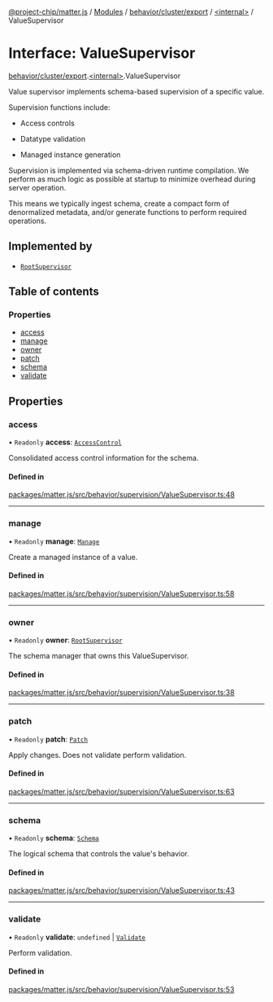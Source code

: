 [@project-chip/matter.js](../README.md) / [Modules](../modules.md) / [behavior/cluster/export](../modules/behavior_cluster_export.md) / [\<internal\>](../modules/behavior_cluster_export._internal_.md) / ValueSupervisor

# Interface: ValueSupervisor

[behavior/cluster/export](../modules/behavior_cluster_export.md).[\<internal\>](../modules/behavior_cluster_export._internal_.md).ValueSupervisor

Value supervisor implements schema-based supervision of a specific value.

Supervision functions include:

  - Access controls

  - Datatype validation

  - Managed instance generation

Supervision is implemented via schema-driven runtime compilation.  We
perform as much logic as possible at startup to minimize overhead during
server operation.

This means we typically ingest schema, create a compact form of denormalized
metadata, and/or generate functions to perform required operations.

## Implemented by

- [`RootSupervisor`](../classes/behavior_cluster_export._internal_.RootSupervisor.md)

## Table of contents

### Properties

- [access](behavior_cluster_export._internal_.ValueSupervisor-1.md#access)
- [manage](behavior_cluster_export._internal_.ValueSupervisor-1.md#manage)
- [owner](behavior_cluster_export._internal_.ValueSupervisor-1.md#owner)
- [patch](behavior_cluster_export._internal_.ValueSupervisor-1.md#patch)
- [schema](behavior_cluster_export._internal_.ValueSupervisor-1.md#schema)
- [validate](behavior_cluster_export._internal_.ValueSupervisor-1.md#validate)

## Properties

### access

• `Readonly` **access**: [`AccessControl`](behavior_export.AccessControl-1.md)

Consolidated access control information for the schema.

#### Defined in

[packages/matter.js/src/behavior/supervision/ValueSupervisor.ts:48](https://github.com/project-chip/matter.js/blob/3adaded6/packages/matter.js/src/behavior/supervision/ValueSupervisor.ts#L48)

___

### manage

• `Readonly` **manage**: [`Manage`](../modules/behavior_cluster_export._internal_.ValueSupervisor.md#manage)

Create a managed instance of a value.

#### Defined in

[packages/matter.js/src/behavior/supervision/ValueSupervisor.ts:58](https://github.com/project-chip/matter.js/blob/3adaded6/packages/matter.js/src/behavior/supervision/ValueSupervisor.ts#L58)

___

### owner

• `Readonly` **owner**: [`RootSupervisor`](../classes/behavior_cluster_export._internal_.RootSupervisor.md)

The schema manager that owns this ValueSupervisor.

#### Defined in

[packages/matter.js/src/behavior/supervision/ValueSupervisor.ts:38](https://github.com/project-chip/matter.js/blob/3adaded6/packages/matter.js/src/behavior/supervision/ValueSupervisor.ts#L38)

___

### patch

• `Readonly` **patch**: [`Patch`](../modules/behavior_cluster_export._internal_.ValueSupervisor.md#patch)

Apply changes.  Does not validate perform validation.

#### Defined in

[packages/matter.js/src/behavior/supervision/ValueSupervisor.ts:63](https://github.com/project-chip/matter.js/blob/3adaded6/packages/matter.js/src/behavior/supervision/ValueSupervisor.ts#L63)

___

### schema

• `Readonly` **schema**: [`Schema`](../modules/behavior_cluster_export._internal_.md#schema)

The logical schema that controls the value's behavior.

#### Defined in

[packages/matter.js/src/behavior/supervision/ValueSupervisor.ts:43](https://github.com/project-chip/matter.js/blob/3adaded6/packages/matter.js/src/behavior/supervision/ValueSupervisor.ts#L43)

___

### validate

• `Readonly` **validate**: `undefined` \| [`Validate`](../modules/behavior_cluster_export._internal_.ValueSupervisor.md#validate)

Perform validation.

#### Defined in

[packages/matter.js/src/behavior/supervision/ValueSupervisor.ts:53](https://github.com/project-chip/matter.js/blob/3adaded6/packages/matter.js/src/behavior/supervision/ValueSupervisor.ts#L53)
